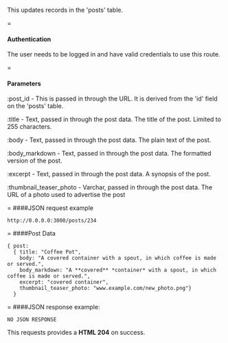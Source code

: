 This updates records in the 'posts' table.

=
#### Authentication

The user needs to be logged in and have valid credentials to use this route.

=
#### Parameters

:post_id - This is passed in through the URL. It is derived from the 'id' field on the 'posts' table.

:title - Text, passed in through the post data. The title of the post. Limited to 255 characters.

:body - Text, passed in through the post data. The plain text of the post.

:body_markdown - Text, passed in through the post data. The formatted version of the post.

:excerpt - Text, passed in through the post data. A synopsis of the post.

:thumbnail_teaser_photo - Varchar, passed in through the post data. The URL of a photo used to advertise the post

=
####JSON request example
```
http://0.0.0.0:3000/posts/234
```

=
####Post Data
```
{ post: 
  { title: "Coffee Pot", 
    body: "A covered container with a spout, in which coffee is made or served.", 
    body_markdown: "A **covered** *container* with a spout, in which coffee is made or served.",
    excerpt: "covered container",
    thumbnail_teaser_photo: "www.example.com/new_photo.png"} 
  }
```

=
####JSON response example:

```
NO JSON RESPONSE
```

This requests provides a <strong>HTML 204</strong> on success.